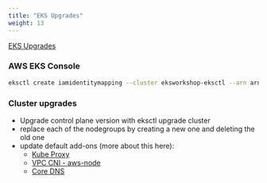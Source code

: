 ```yaml
---
title: "EKS Upgrades"
weight: 13
---
```


[EKS Upgrades](https://www.eksworkshop.com/intermediate/320_eks_upgrades/)

### AWS EKS Console

```bash
eksctl create iamidentitymapping --cluster eksworkshop-eksctl --arn arn:aws:iam::${ACCOUNT_ID}:role/TeamRole --group system:masters
```

### Cluster upgrades

* Upgrade control plane version with eksctl upgrade cluster
* replace each of the nodegroups by creating a new one and deleting the old one
* update default add-ons (more about this here):
  * [Kube Proxy](https://docs.aws.amazon.com/eks/latest/userguide/managing-kube-proxy.html)
  * [VPC CNI - aws-node](https://docs.aws.amazon.com/eks/latest/userguide/managing-vpc-cni.html)
  * [Core DNS](https://docs.aws.amazon.com/eks/latest/userguide/managing-coredns.html)
